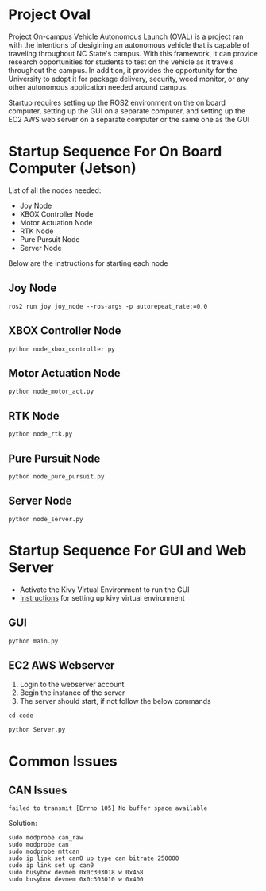 # Project Oval

Project On-campus Vehicle Autonomous Launch (OVAL) is a project ran with the intentions of desigining an autonomous vehicle that is capable of traveling throughout NC State's campus. With this framework, it can provide research opportunities for students to test on the vehicle as it travels throughout the campus. In addition, it provides the opportunity for the University to adopt it for package delivery, security, weed monitor, or any other autonomous application needed around campus.

Startup requires setting up the ROS2 environment on the on board computer, setting up the GUI on a separate computer, and setting up the EC2 AWS web server on a separate computer or the same one as the GUI

# Startup Sequence For On Board Computer (Jetson)

List of all the nodes needed:
- Joy Node
- XBOX Controller Node
- Motor Actuation Node
- RTK Node
- Pure Pursuit Node
- Server Node

Below are the instructions for starting each node

## Joy Node
```shell
ros2 run joy joy_node --ros-args -p autorepeat_rate:=0.0
```

## XBOX Controller Node
```shell
python node_xbox_controller.py
```

## Motor Actuation Node
```shell
python node_motor_act.py
```

## RTK Node
```shell
python node_rtk.py
```

## Pure Pursuit Node
```shell
python node_pure_pursuit.py
```

## Server Node
```shell
python node_server.py
```

# Startup Sequence For GUI and Web Server

- Activate the Kivy Virtual Environment to run the GUI
- [Instructions](https://kivy.org/doc/stable-2.0.0/gettingstarted/installation.html) for setting up kivy virtual environment

## GUI
```shell
python main.py
```

## EC2 AWS Webserver
1. Login to the webserver account
2. Begin the instance of the server
3. The server should start, if not follow the below commands

```shell
cd code
```
```shell
python Server.py
```

# Common Issues

## CAN Issues
```shell
failed to transmit [Errno 105] No buffer space available
```
Solution:
```shell
sudo modprobe can_raw
sudo modprobe can
sudo modprobe mttcan
sudo ip link set can0 up type can bitrate 250000
sudo ip link set up can0
sudo busybox devmem 0x0c303018 w 0x458
sudo busybox devmem 0x0c303010 w 0x400
```

